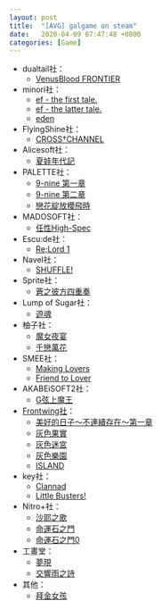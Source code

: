 ```yaml
---
layout: post
title:  "[AVG] galgame on steam"
date:   2020-04-09 07:47:48 +0800
categories: [Game]
---
```


* dualtail社：  
  * [VenusBlood FRONTIER ](https://store.steampowered.com/app/1189440/VenusBlood_FRONTIER_International/)
* minori社：  
  * [ef - the first tale.](https://store.steampowered.com/app/1144300/ef__the_first_tale_All_Ages/)
  * [ef - the latter tale. ](https://store.steampowered.com/app/1145030/ef__the_latter_tale_All_Ages/)
  * [eden ](https://store.steampowered.com/app/315810/eden/)
* FlyingShine社：  
  * [CROSS†CHANNEL](https://store.steampowered.com/app/812560/CROSSCHANNEL_Steam_Edition/)
* Alicesoft社：  
  * [夏娃年代記 ](https://store.steampowered.com/app/955560/Evenicle/)
* PALETTE社：  
  * [9-nine 第一章 ](https://store.steampowered.com/app/976390/9nineEpisode_1/)
  * [9-nine 第二章 ](https://store.steampowered.com/app/1033420/9nineEpisode_2/)
  * [戀花綻放櫻飛時  ](https://store.steampowered.com/app/691150/Saku_Saku_Love_Blooms_with_the_Cherry_Blossoms)
* MADOSOFT社：  
  * [任性High-Spec ](https://store.steampowered.com/app/575480/WAGAMAMA_HIGH_SPEC)
* Escu:de社：  
  * [Re;Lord 1 ](https://store.steampowered.com/app/788050/ReLord_1_The_witch_of_Herfort_and_stuffed_animals/)
* Navel社：  
  * [SHUFFLE! ](https://store.steampowered.com/app/537100/Shuffle/)
* Sprite社：    
  * [蒼之彼方四重奏 ](https://store.steampowered.com/app/1044620/Aokana__Four_Rhythms_Across_the_Blue/)
* Lump of Sugar社：    
  * [遊魂 ](https://store.steampowered.com/app/552280/Tayutama_2youre_the_only_one/)
* 柚子社：    
  * [魔女夜宴 ](https://store.steampowered.com/app/888790/Sabbat_of_the_Witch/)
  * [千戀萬花 ](https://store.steampowered.com/app/1144400/SenrenBanka/)
* SMEE社：    
  * [Making Lovers](https://store.steampowered.com/app/1200720/MakingLovers/)
  * [Friend to Lover](https://store.steampowered.com/app/822760/Fureraba_Friend_to_Lover/)
* AKABEiSOFT2社：    
  * [G弦上魔王 ](https://store.steampowered.com/app/377670/Gsenjou_no_Maou__The_Devil_on_GString/)
* [Frontwing社](https://store.steampowered.com/developer/frontwing)：
  * [美好的日子～不連續存在～第一章 ](https://store.steampowered.com/app/658620/Wonderful_Everyday_Down_the_RabbitHole/)
  * [灰色果實 ](https://store.steampowered.com/app/345610/The_Fruit_of_Grisaia/)
  * [灰色迷宮 ](https://store.steampowered.com/app/345620/The_Labyrinth_of_Grisaia/)
  * [灰色樂園 ](https://store.steampowered.com/app/345630/The_Eden_of_Grisaia/)
  * [ISLAND ](https://store.steampowered.com/app/857450/ISLAND/)
* key社：    
  * [Clannad ](https://store.steampowered.com/app/324160/CLANNAD/?curator_clanid=33017662)
  * [Little Busters!](https://store.steampowered.com/app/635940/Little_Busters_English_Edition/?curator_clanid=33017662)
* Nitro+社：     
  * [沙耶之歌 ](https://store.steampowered.com/app/702050/The_Song_of_Saya/)
  * [命運石之門 ](https://store.steampowered.com/app/412830/STEINSGATE/)
  * [命運石之門0 ](https://store.steampowered.com/app/825630/STEINSGATE_0/)
* 工畫堂：  
  * [夢現](https://store.steampowered.com/app/1058140/Yumeutsutsu_ReMaster/)
  * [交響雨之詩](https://store.steampowered.com/app/629650/Symphonic_Rain/)
* 其他：  
  * [拜金女孩](https://store.steampowered.com/app/644570/Material_Girl/)